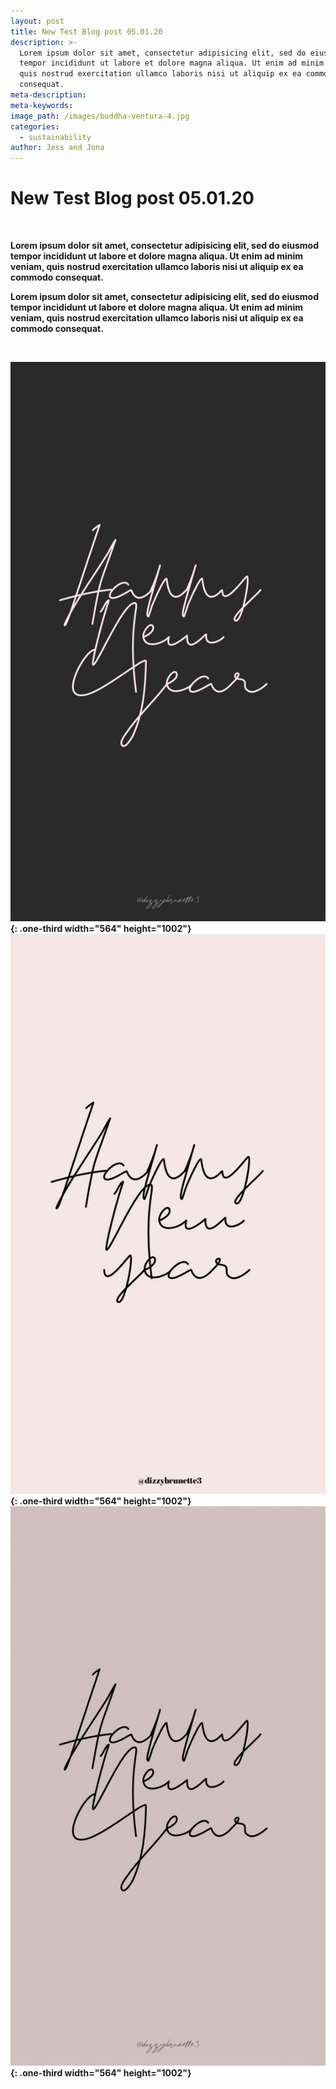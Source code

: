 ```yaml
---
layout: post
title: New Test Blog post 05.01.20
description: >-
  Lorem ipsum dolor sit amet, consectetur adipisicing elit, sed do eiusmod
  tempor incididunt ut labore et dolore magna aliqua. Ut enim ad minim veniam,
  quis nostrud exercitation ullamco laboris nisi ut aliquip ex ea commodo
  consequat.
meta-description:
meta-keywords:
image_path: /images/buddha-ventura-4.jpg
categories:
  - sustainability
author: Jess and Jona
---
```


# **New Test Blog post 05.01.20**

&nbsp;

**Lorem ipsum dolor sit amet, consectetur adipisicing elit, sed do eiusmod tempor incididunt ut labore et dolore magna aliqua. Ut enim ad minim veniam, quis nostrud exercitation ullamco laboris nisi ut aliquip ex ea commodo consequat.**

**Lorem ipsum dolor sit amet, consectetur adipisicing elit, sed do eiusmod tempor incididunt ut labore et dolore magna aliqua. Ut enim ad minim veniam, quis nostrud exercitation ullamco laboris nisi ut aliquip ex ea commodo consequat.**

&nbsp;

**![](/uploads/7e6775032cbf387468ac2805779969cd.jpg){: .one-third width="564" height="1002"}![](/uploads/01a489989756d9ceff810f7c5c6121d82.jpg){: .one-third width="564" height="1002"}![](/uploads/b9f381502f0413b9f3dce4601535785e3.jpg){: .one-third width="564" height="1002"}**